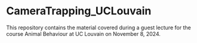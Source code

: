 # CameraTrapping_UCLouvain
This repository contains the material covered during a guest lecture for the course Animal Behaviour at UC Louvain on November 8, 2024.

